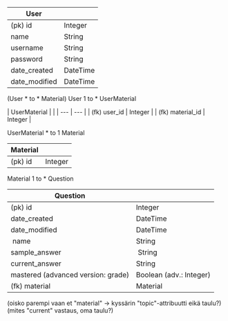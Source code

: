 | User |  |
| --- | --- |
| (pk) id | Integer |
| name | String|
| username | String |
| password | String |
| date_created | DateTime |
| date_modified | DateTime |

(User * to * Material)
User 1 to * UserMaterial 

| UserMaterial | |
| --- | --- |
| (fk) user_id | Integer |
| (fk) material_id | Integer |

UserMaterial * to 1 Material

| Material |  |
| --- | --- |
| (pk) id | Integer |

Material 1 to * Question

| Question |  |
| --- | --- |
| (pk) id | Integer |
| date_created | DateTime |
| date_modified | DateTime |
| name | String |
| sample_answer | String |
| current_answer | String |
| mastered (advanced version: grade)| Boolean (adv.: Integer) |
| (fk) material | Material |
(oisko parempi vaan et "material" -> kyssärin "topic"-attribuutti eikä taulu?)
(mites "current" vastaus, oma taulu?)
